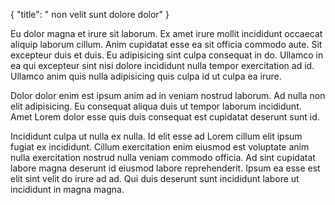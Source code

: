 {
  "title": " non velit sunt dolore dolor"
}

Eu dolor magna et irure sit laborum. Ex amet irure mollit incididunt occaecat aliquip laborum cillum. Anim cupidatat esse ea sit officia commodo aute. Sit excepteur duis et duis. Eu adipisicing sint culpa consequat in do. Ullamco in ea qui excepteur sint nisi dolore incididunt nulla tempor exercitation ad id. Ullamco anim quis nulla adipisicing quis culpa id ut culpa ea irure.

Dolor dolor enim est ipsum anim ad in veniam nostrud laborum. Ad nulla non elit adipisicing. Eu consequat aliqua duis ut tempor laborum incididunt. Amet Lorem dolor esse quis duis consequat est cupidatat deserunt sunt id.

Incididunt culpa ut nulla ex nulla. Id elit esse ad Lorem cillum elit ipsum fugiat ex incididunt. Cillum exercitation enim eiusmod est voluptate anim nulla exercitation nostrud nulla veniam commodo officia. Ad sint cupidatat labore magna deserunt id eiusmod labore reprehenderit. Ipsum ea esse est elit sint velit do irure ad ad. Qui duis deserunt sunt incididunt labore ut incididunt in magna magna.